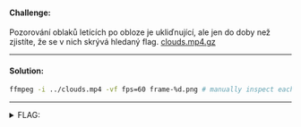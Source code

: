 #### Challenge:

Pozorování oblaků letících po obloze je ukliďnující, ale jen do doby než zjistíte, že se v nich skrývá hledaný flag. [clouds.mp4.gz](./clouds.mp4.gz ':ignore')

---

#### Solution:

```bash
ffmpeg -i ../clouds.mp4 -vf fps=60 frame-%d.png # manually inspect each frame
```

---

<details><summary>FLAG:</summary>

```
flag{Jimmy_Donal-1640}
```

</details>
